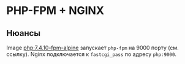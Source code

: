 # PHP-FPM + NGINX

## Нюансы

Image [php:7.4.10-fpm-alpine](https://hub.docker.com/layers/php/library/php/7.4.10-fpm-alpine/images/sha256-19c22f5a1ccdee5e016b5d0146cdf32f8486438e5525d35fce69d8390cab59b1?context=explore)
запускает `php-fpm` на 9000 порту (см. ссылку). Nginx подключается к `fastcgi_pass` по адресу `php:9000`.
